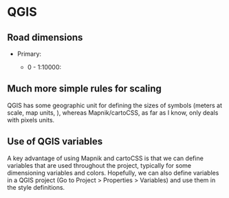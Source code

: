 QGIS
====



## Road dimensions

- Primary:

  - 0 - 1:10000:



## Much more simple rules for scaling

QGIS has some geographic unit for defining the sizes of symbols (meters at scale, map units, ), whereas Mapnik/cartoCSS, as far as I know, only deals with pixels units.


## Use of QGIS variables

A key advantage of using Mapnik and cartoCSS is that we can define variables that are used throughout the project, typically for some dimensioning variables and colors. Hopefully, we can also define variables in a QGIS project (Go to Project > Properties > Variables) and use them in the style definitions.

